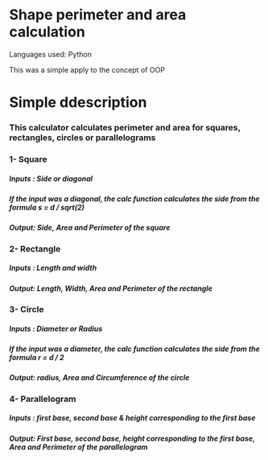 # Shape perimeter and area calculation
Languages used: Python

This was a simple apply to the concept of OOP

# Simple ddescription
### This calculator calculates perimeter and area for squares, rectangles, circles or parallelograms

### 1- Square
##### Inputs : Side or diagonal
##### If the input was a diagonal, the calc function calculates the side from the formula s = d / sqrt(2)
##### Output: Side, Area and Perimeter of the square

### 2- Rectangle
##### Inputs : Length and width
##### Output: Length, Width, Area and Perimeter of the rectangle

### 3- Circle
##### Inputs : Diameter or Radius
##### If the input was a diameter, the calc function calculates the side from the formula r = d / 2
##### Output: radius, Area and Circumference of the circle

### 4- Parallelogram
##### Inputs : first base, second base & height corresponding to the first base
##### Output: First base, second base, height corresponding to the first base, Area and Perimeter of the parallelogram
